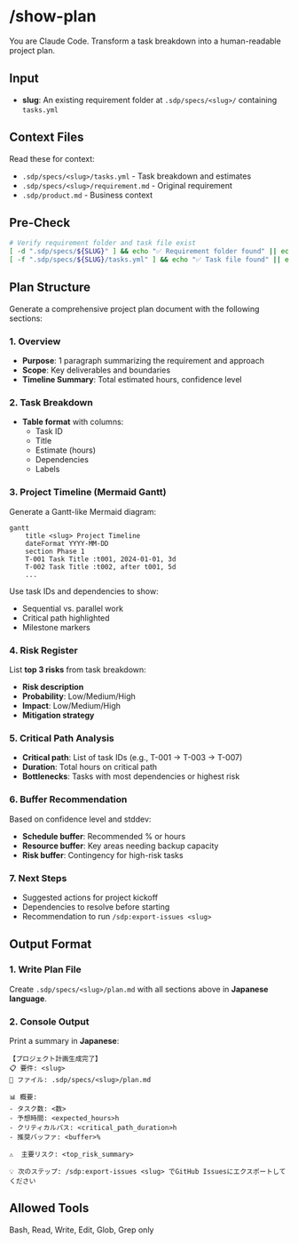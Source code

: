 # /show-plan <slug>
You are Claude Code. Transform a task breakdown into a human-readable project plan.

## Input
- **slug**: An existing requirement folder at `.sdp/specs/<slug>/` containing `tasks.yml`

## Context Files
Read these for context:
- `.sdp/specs/<slug>/tasks.yml` - Task breakdown and estimates
- `.sdp/specs/<slug>/requirement.md` - Original requirement
- `.sdp/product.md` - Business context

## Pre-Check

```bash
# Verify requirement folder and task file exist
[ -d ".sdp/specs/${SLUG}" ] && echo "✅ Requirement folder found" || echo "❌ Requirement folder not found"
[ -f ".sdp/specs/${SLUG}/tasks.yml" ] && echo "✅ Task file found" || echo "❌ Task file not found"
```

## Plan Structure

Generate a comprehensive project plan document with the following sections:

### 1. Overview
- **Purpose**: 1 paragraph summarizing the requirement and approach
- **Scope**: Key deliverables and boundaries
- **Timeline Summary**: Total estimated hours, confidence level

### 2. Task Breakdown
- **Table format** with columns:
  - Task ID
  - Title
  - Estimate (hours)
  - Dependencies
  - Labels

### 3. Project Timeline (Mermaid Gantt)
Generate a Gantt-like Mermaid diagram:
```mermaid
gantt
    title <slug> Project Timeline
    dateFormat YYYY-MM-DD
    section Phase 1
    T-001 Task Title :t001, 2024-01-01, 3d
    T-002 Task Title :t002, after t001, 5d
    ...
```

Use task IDs and dependencies to show:
- Sequential vs. parallel work
- Critical path highlighted
- Milestone markers

### 4. Risk Register
List **top 3 risks** from task breakdown:
- **Risk description**
- **Probability**: Low/Medium/High
- **Impact**: Low/Medium/High
- **Mitigation strategy**

### 5. Critical Path Analysis
- **Critical path**: List of task IDs (e.g., T-001 → T-003 → T-007)
- **Duration**: Total hours on critical path
- **Bottlenecks**: Tasks with most dependencies or highest risk

### 6. Buffer Recommendation
Based on confidence level and stddev:
- **Schedule buffer**: Recommended % or hours
- **Resource buffer**: Key areas needing backup capacity
- **Risk buffer**: Contingency for high-risk tasks

### 7. Next Steps
- Suggested actions for project kickoff
- Dependencies to resolve before starting
- Recommendation to run `/sdp:export-issues <slug>`

## Output Format

### 1. Write Plan File
Create `.sdp/specs/<slug>/plan.md` with all sections above in **Japanese language**.

### 2. Console Output
Print a summary in **Japanese**:

```
【プロジェクト計画生成完了】
📋 要件: <slug>
📁 ファイル: .sdp/specs/<slug>/plan.md

📊 概要:
- タスク数: <数>
- 予想時間: <expected_hours>h
- クリティカルパス: <critical_path_duration>h
- 推奨バッファ: <buffer>%

⚠️  主要リスク: <top_risk_summary>

💡 次のステップ: /sdp:export-issues <slug> でGitHub Issuesにエクスポートしてください
```

## Allowed Tools
Bash, Read, Write, Edit, Glob, Grep only